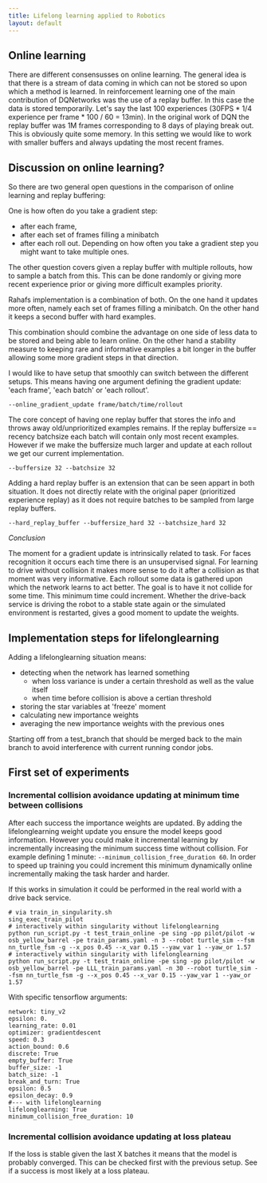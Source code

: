 ```yaml
---
title: Lifelong learning applied to Robotics
layout: default
---
```


## Online learning

There are different consensusses on online learning. The general idea is that there is a stream of data coming in which can not be stored so upon which a method is learned. In reinforcement learning one of the main contribution of DQNetworks was the use of a replay buffer. In this case the data is stored temporarily. Let's say the last 100 experiences (30FPS * 1/4 experience per frame * 100 / 60 = 13min). In the original work of DQN the replay buffer was 1M frames corresponding to 8 days of playing break out.
This is obviously quite some memory. In this setting we would like to work with smaller buffers and always updating the most recent frames.


## Discussion on online learning?

<!-- <img src="/imgs/18-10-19_osb_yellow_barrel_world.jpg" alt="osb_yellow_barrel.world" style="width: 200px;"/> -->


So there are two general open questions in the comparison of online learning and replay buffering:

One is how often do you take a gradient step: 
- after each frame, 
- after each set of frames filling a minibatch
- after each roll out.
Depending on how often you take a gradient step you might want to take multiple ones.

The other question covers given a replay buffer with multiple rollouts, how to sample a batch from this.
This can be done randomly or giving more recent experience prior or giving more difficult examples priority.

Rahafs implementation is a combination of both.
On the one hand it updates more often, namely each set of frames filling a minibatch.
On the other hand it keeps a second buffer with hard examples.

This combination should combine the advantage on one side of less data to be stored and being able to learn online. On the other hand a stability measure to keeping rare and informative examples a bit longer in the buffer allowing some more gradient steps in that direction.

I would like to have setup that smoothly can switch between the different setups. 
This means having one argument defining the gradient update: 'each frame', 'each batch' or 'each rollout'.

`--online_gradient_update frame/batch/time/rollout`

The core concept of having one replay buffer that stores the info and throws away old/unprioritized examples remains. If the replay buffersize == recency batchsize each batch will contain only most recent examples. However if we make the buffersize much larger and update at each rollout we get our current implementation.

`--buffersize 32 --batchsize 32`

Adding a hard replay buffer is an extension that can be seen appart in both situation. It does not directly relate with the original paper (prioritized experience replay) as it does not require batches to be sampled from large replay buffers.

`--hard_replay_buffer --buffersize_hard 32 --batchsize_hard 32`


_Conclusion_

The moment for a gradient update is intrinsically related to task. 
For faces recognition it occurs each time there is an unsupervised signal.
For learning to drive without collision it makes more sense to do it after a collision as that moment was very informative.
Each rollout some data is gathered upon which the network learns to act better. 
The goal is to have it not collide for some time. This minimum time could increment.
Whether the drive-back service is driving the robot to a stable state again or the simulated environment is restarted, gives a good moment to update the weights.

## Implementation steps for lifelonglearning

Adding a lifelonglearning situation means:

- detecting when the network has learned something
  - when loss variance is under a certain threshold as well as the value itself
  - when time before collision is above a certian threshold
- storing the star variables at 'freeze' moment
- calculating new importance weights
- averaging the new importance weights with the previous ones

Starting off from a test_branch that should be merged back to the main branch to avoid interference with current running condor jobs.


## First set of experiments

### Incremental collision avoidance updating at minimum time between collisions

After each success the importance weights are updated. By adding the lifelonglearning weight update you ensure the model keeps good information.
However you could make it incremental learning by incrementally increasing the minimum success time without collision.
For example defining 1 minute: `--minimum_collision_free_duration 60`. 
In order to speed up training you could increment this minimum dynamically online incrementally making the task harder and harder.

If this works in simulation it could be performed in the real world with a drive back service.
```
# via train_in_singularity.sh
sing_exec_train_pilot
# interactively within singularity without lifelonglearning
python run_script.py -t test_train_online -pe sing -pp pilot/pilot -w osb_yellow_barrel -pe train_params.yaml -n 3 --robot turtle_sim --fsm nn_turtle_fsm -g --x_pos 0.45 --x_var 0.15 --yaw_var 1 --yaw_or 1.57 
# interactively within singularity with lifelonglearning
python run_script.py -t test_train_online -pe sing -pp pilot/pilot -w osb_yellow_barrel -pe LLL_train_params.yaml -n 30 --robot turtle_sim --fsm nn_turtle_fsm -g --x_pos 0.45 --x_var 0.15 --yaw_var 1 --yaw_or 1.57 
```

With specific tensorflow arguments:

```
network: tiny_v2
epsilon: 0.
learning_rate: 0.01
optimizer: gradientdescent
speed: 0.3
action_bound: 0.6
discrete: True
empty_buffer: True
buffer_size: -1
batch_size: -1
break_and_turn: True
epsilon: 0.5
epsilon_decay: 0.9
#--- with lifelonglearning
lifelonglearning: True
minimum_collision_free_duration: 10
```


### Incremental collision avoidance updating at loss plateau

If the loss is stable given the last X batches it means that the model is probably converged.
This can be checked first with the previous setup. See if a success is most likely at a loss plateau.


